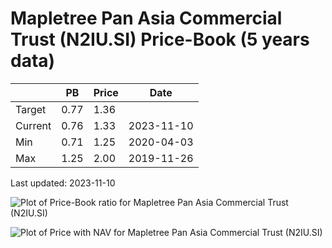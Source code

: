 # Mapletree Pan Asia Commercial Trust (N2IU.SI) Price-Book (5 years data)

|     | PB   | Price | Date       |
|-----|------|-------|------------|
| Target | 0.77 | 1.36  |  |
| Current | 0.76 | 1.33  | 2023-11-10 |
| Min | 0.71 | 1.25  | 2020-04-03 |
| Max | 1.25 | 2.00  | 2019-11-26 |

Last updated: 2023-11-10

![Plot of Price-Book ratio for Mapletree Pan Asia Commercial Trust (N2IU.SI)](N2IU_pb_5.png)

![Plot of Price with NAV for Mapletree Pan Asia Commercial Trust (N2IU.SI)](N2IU_price_nav_5.png)
